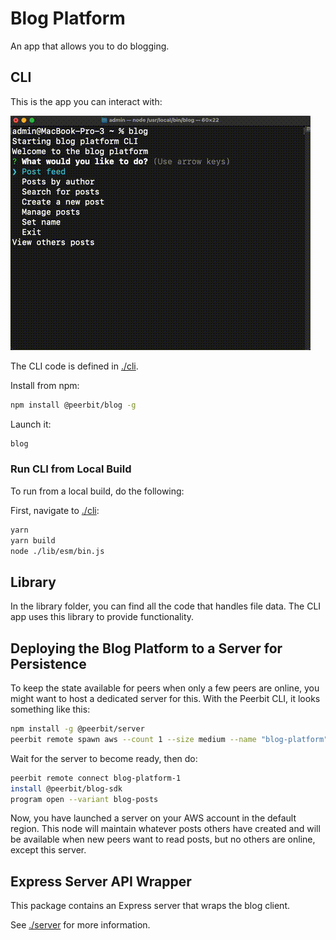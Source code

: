 
# Blog Platform

An app that allows you to do blogging.

## CLI

This is the app you can interact with:

![CLI Demo](./demo-cli.gif)

The CLI code is defined in [./cli](./cli).

Install from npm:

```sh
npm install @peerbit/blog -g
```

Launch it:

```sh
blog
```

### Run CLI from Local Build

To run from a local build, do the following:

First, navigate to [./cli](./cli):

```sh
yarn
yarn build
node ./lib/esm/bin.js
```

## Library

In the library folder, you can find all the code that handles file data. The CLI app uses this library to provide functionality.

## Deploying the Blog Platform to a Server for Persistence

To keep the state available for peers when only a few peers are online, you might want to host a dedicated server for this. With the Peerbit CLI, it looks something like this:

```sh
npm install -g @peerbit/server
peerbit remote spawn aws --count 1 --size medium --name "blog-platform"
```

Wait for the server to become ready, then do:

```sh
peerbit remote connect blog-platform-1
install @peerbit/blog-sdk
program open --variant blog-posts
```

Now, you have launched a server on your AWS account in the default region. This node will maintain whatever posts others have created and will be available when new peers want to read posts, but no others are online, except this server.

## Express Server API Wrapper

This package contains an Express server that wraps the blog client.

See [./server](./server) for more information.
